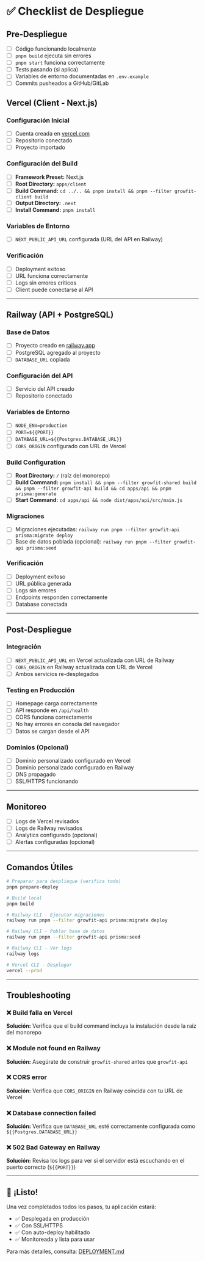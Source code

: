 # ✅ Checklist de Despliegue

## Pre-Despliegue

- [ ] Código funcionando localmente
- [ ] `pnpm build` ejecuta sin errores
- [ ] `pnpm start` funciona correctamente
- [ ] Tests pasando (si aplica)
- [ ] Variables de entorno documentadas en `.env.example`
- [ ] Commits pusheados a GitHub/GitLab

## Vercel (Client - Next.js)

### Configuración Inicial
- [ ] Cuenta creada en [vercel.com](https://vercel.com)
- [ ] Repositorio conectado
- [ ] Proyecto importado

### Configuración del Build
- [ ] **Framework Preset:** Next.js
- [ ] **Root Directory:** `apps/client`
- [ ] **Build Command:** `cd ../.. && pnpm install && pnpm --filter growfit-client build`
- [ ] **Output Directory:** `.next`
- [ ] **Install Command:** `pnpm install`

### Variables de Entorno
- [ ] `NEXT_PUBLIC_API_URL` configurada (URL del API en Railway)

### Verificación
- [ ] Deployment exitoso
- [ ] URL funciona correctamente
- [ ] Logs sin errores críticos
- [ ] Client puede conectarse al API

---

## Railway (API + PostgreSQL)

### Base de Datos
- [ ] Proyecto creado en [railway.app](https://railway.app)
- [ ] PostgreSQL agregado al proyecto
- [ ] `DATABASE_URL` copiada

### Configuración del API
- [ ] Servicio del API creado
- [ ] Repositorio conectado

### Variables de Entorno
- [ ] `NODE_ENV=production`
- [ ] `PORT=${{PORT}}`
- [ ] `DATABASE_URL=${{Postgres.DATABASE_URL}}`
- [ ] `CORS_ORIGIN` configurado con URL de Vercel

### Build Configuration
- [ ] **Root Directory:** `/` (raíz del monorepo)
- [ ] **Build Command:** `pnpm install && pnpm --filter growfit-shared build && pnpm --filter growfit-api build && cd apps/api && pnpm prisma:generate`
- [ ] **Start Command:** `cd apps/api && node dist/apps/api/src/main.js`

### Migraciones
- [ ] Migraciones ejecutadas: `railway run pnpm --filter growfit-api prisma:migrate deploy`
- [ ] Base de datos poblada (opcional): `railway run pnpm --filter growfit-api prisma:seed`

### Verificación
- [ ] Deployment exitoso
- [ ] URL pública generada
- [ ] Logs sin errores
- [ ] Endpoints responden correctamente
- [ ] Database conectada

---

## Post-Despliegue

### Integración
- [ ] `NEXT_PUBLIC_API_URL` en Vercel actualizada con URL de Railway
- [ ] `CORS_ORIGIN` en Railway actualizada con URL de Vercel
- [ ] Ambos servicios re-desplegados

### Testing en Producción
- [ ] Homepage carga correctamente
- [ ] API responde en `/api/health`
- [ ] CORS funciona correctamente
- [ ] No hay errores en consola del navegador
- [ ] Datos se cargan desde el API

### Dominios (Opcional)
- [ ] Dominio personalizado configurado en Vercel
- [ ] Dominio personalizado configurado en Railway
- [ ] DNS propagado
- [ ] SSL/HTTPS funcionando

---

## Monitoreo

- [ ] Logs de Vercel revisados
- [ ] Logs de Railway revisados
- [ ] Analytics configurado (opcional)
- [ ] Alertas configuradas (opcional)

---

## Comandos Útiles

```bash
# Preparar para despliegue (verifica todo)
pnpm prepare-deploy

# Build local
pnpm build

# Railway CLI - Ejecutar migraciones
railway run pnpm --filter growfit-api prisma:migrate deploy

# Railway CLI - Poblar base de datos
railway run pnpm --filter growfit-api prisma:seed

# Railway CLI - Ver logs
railway logs

# Vercel CLI - Desplegar
vercel --prod
```

---

## Troubleshooting

### ❌ Build falla en Vercel
**Solución:** Verifica que el build command incluya la instalación desde la raíz del monorepo

### ❌ Module not found en Railway
**Solución:** Asegúrate de construir `growfit-shared` antes que `growfit-api`

### ❌ CORS error
**Solución:** Verifica que `CORS_ORIGIN` en Railway coincida con tu URL de Vercel

### ❌ Database connection failed
**Solución:** Verifica que `DATABASE_URL` esté correctamente configurada como `${{Postgres.DATABASE_URL}}`

### ❌ 502 Bad Gateway en Railway
**Solución:** Revisa los logs para ver si el servidor está escuchando en el puerto correcto (`${{PORT}}`)

---

## 🎉 ¡Listo!

Una vez completados todos los pasos, tu aplicación estará:
- ✅ Desplegada en producción
- ✅ Con SSL/HTTPS
- ✅ Con auto-deploy habilitado
- ✅ Monitoreada y lista para usar

Para más detalles, consulta: [DEPLOYMENT.md](./DEPLOYMENT.md)
